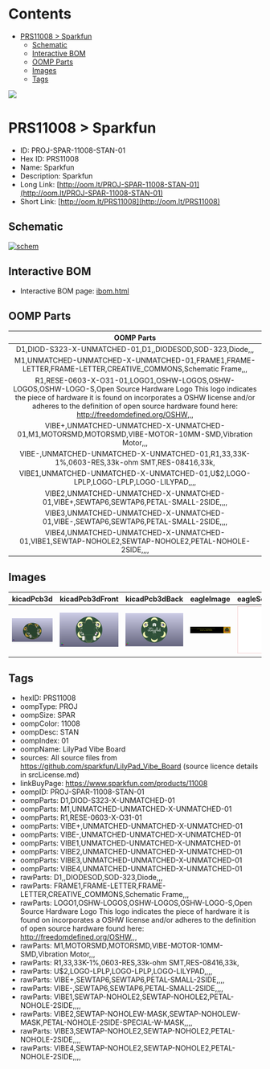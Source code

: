 



Contents
========

* [PRS11008 > Sparkfun](#prs11008--sparkfun)
	* [Schematic](#schematic)
	* [Interactive BOM](#interactive-bom)
	* [OOMP Parts](#oomp-parts)
	* [Images](#images)
	* [Tags](#tags)
  
![][im]
# PRS11008 > Sparkfun

- ID: PROJ-SPAR-11008-STAN-01
- Hex ID: PRS11008
- Name: Sparkfun
- Description: Sparkfun
- Long Link: [http://oom.lt/PROJ-SPAR-11008-STAN-01](http://oom.lt/PROJ-SPAR-11008-STAN-01)
- Short Link: [http://oom.lt/PRS11008](http://oom.lt/PRS11008)

## Schematic
  
[![schem](eagleSchemImage.png)](eagleSchemImage.png)
## Interactive BOM

- Interactive BOM page: [ibom.html](https://htmlpreview.github.io/?https://github.com/oomlout/oomlout_OOMP_projects/blob/main/PROJ-SPAR-11008-STAN-01/kicad/bom/ibom.html)

## OOMP Parts
  

|OOMP Parts|
| :---: |
|D1,DIOD-S323-X-UNMATCHED-01,D1,,DIODESOD,SOD-323,Diode,,,|
|M1,UNMATCHED-UNMATCHED-X-UNMATCHED-01,FRAME1,FRAME-LETTER,FRAME-LETTER,CREATIVE_COMMONS,Schematic Frame,,,|
|R1,RESE-0603-X-O31-01,LOGO1,OSHW-LOGOS,OSHW-LOGOS,OSHW-LOGO-S,Open Source Hardware Logo This logo indicates the piece of hardware it is found on incorporates a OSHW license and/or adheres to the definition of open source hardware found here: http://freedomdefined.org/OSHW,,,|
|VIBE+,UNMATCHED-UNMATCHED-X-UNMATCHED-01,M1,MOTORSMD,MOTORSMD,VIBE-MOTOR-10MM-SMD,Vibration Motor,,,|
|VIBE-,UNMATCHED-UNMATCHED-X-UNMATCHED-01,R1,33,33K-1%,0603-RES,33k-ohm SMT,RES-08416,33k,|
|VIBE1,UNMATCHED-UNMATCHED-X-UNMATCHED-01,U$2,LOGO-LPLP,LOGO-LPLP,LOGO-LILYPAD,,,,|
|VIBE2,UNMATCHED-UNMATCHED-X-UNMATCHED-01,VIBE+,SEWTAP6,SEWTAP6,PETAL-SMALL-2SIDE,,,,|
|VIBE3,UNMATCHED-UNMATCHED-X-UNMATCHED-01,VIBE-,SEWTAP6,SEWTAP6,PETAL-SMALL-2SIDE,,,,|
|VIBE4,UNMATCHED-UNMATCHED-X-UNMATCHED-01,VIBE1,SEWTAP-NOHOLE2,SEWTAP-NOHOLE2,PETAL-NOHOLE-2SIDE,,,,|

## Images
  
  

|kicadPcb3d|kicadPcb3dFront|kicadPcb3dBack|eagleImage|eagleSchemImage|
| :---: | :---: | :---: | :---: | :---: |
|[![kicadPcb3d](kicadPcb3d_140.png)](kicadPcb3d.png)|[![kicadPcb3dFront](kicadPcb3dFront_140.png)](kicadPcb3dFront.png)|[![kicadPcb3dBack](kicadPcb3dBack_140.png)](kicadPcb3dBack.png)|[![eagleImage](eagleImage_140.png)](eagleImage.png)|[![eagleSchemImage](eagleSchemImage_140.png)](eagleSchemImage.png)|

## Tags

- hexID: PRS11008
- oompType: PROJ
- oompSize: SPAR
- oompColor: 11008
- oompDesc: STAN
- oompIndex: 01
- oompName: LilyPad Vibe Board
- sources: All source files from https://github.com/sparkfun/LilyPad_Vibe_Board (source licence details in srcLicense.md)
- linkBuyPage: https://www.sparkfun.com/products/11008
- oompID: PROJ-SPAR-11008-STAN-01
- oompParts: D1,DIOD-S323-X-UNMATCHED-01
- oompParts: M1,UNMATCHED-UNMATCHED-X-UNMATCHED-01
- oompParts: R1,RESE-0603-X-O31-01
- oompParts: VIBE+,UNMATCHED-UNMATCHED-X-UNMATCHED-01
- oompParts: VIBE-,UNMATCHED-UNMATCHED-X-UNMATCHED-01
- oompParts: VIBE1,UNMATCHED-UNMATCHED-X-UNMATCHED-01
- oompParts: VIBE2,UNMATCHED-UNMATCHED-X-UNMATCHED-01
- oompParts: VIBE3,UNMATCHED-UNMATCHED-X-UNMATCHED-01
- oompParts: VIBE4,UNMATCHED-UNMATCHED-X-UNMATCHED-01
- rawParts: D1,,DIODESOD,SOD-323,Diode,,,
- rawParts: FRAME1,FRAME-LETTER,FRAME-LETTER,CREATIVE_COMMONS,Schematic Frame,,,
- rawParts: LOGO1,OSHW-LOGOS,OSHW-LOGOS,OSHW-LOGO-S,Open Source Hardware Logo This logo indicates the piece of hardware it is found on incorporates a OSHW license and/or adheres to the definition of open source hardware found here: http://freedomdefined.org/OSHW,,,
- rawParts: M1,MOTORSMD,MOTORSMD,VIBE-MOTOR-10MM-SMD,Vibration Motor,,,
- rawParts: R1,33,33K-1%,0603-RES,33k-ohm SMT,RES-08416,33k,
- rawParts: U$2,LOGO-LPLP,LOGO-LPLP,LOGO-LILYPAD,,,,
- rawParts: VIBE+,SEWTAP6,SEWTAP6,PETAL-SMALL-2SIDE,,,,
- rawParts: VIBE-,SEWTAP6,SEWTAP6,PETAL-SMALL-2SIDE,,,,
- rawParts: VIBE1,SEWTAP-NOHOLE2,SEWTAP-NOHOLE2,PETAL-NOHOLE-2SIDE,,,,
- rawParts: VIBE2,SEWTAP-NOHOLEW-MASK,SEWTAP-NOHOLEW-MASK,PETAL-NOHOLE-2SIDE-SPECIAL-W-MASK,,,,
- rawParts: VIBE3,SEWTAP-NOHOLE2,SEWTAP-NOHOLE2,PETAL-NOHOLE-2SIDE,,,,
- rawParts: VIBE4,SEWTAP-NOHOLE2,SEWTAP-NOHOLE2,PETAL-NOHOLE-2SIDE,,,,



[im]: kicadPcb3d_450.png
